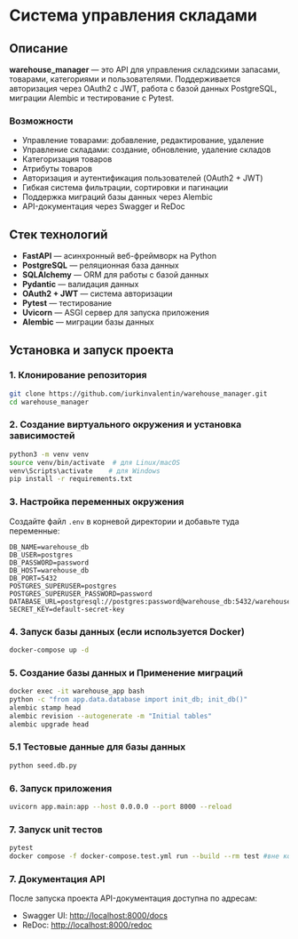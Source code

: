 # Система управления складами

## Описание
**warehouse_manager** — это API для управления складскими запасами, товарами, категориями и пользователями. Поддерживается авторизация через OAuth2 с JWT, работа с базой данных PostgreSQL, миграции Alembic и тестирование с Pytest.

### Возможности
- Управление товарами: добавление, редактирование, удаление
- Управление складами: создание, обновление, удаление складов
- Категоризация товаров
- Атрибуты товаров
- Авторизация и аутентификация пользователей (OAuth2 + JWT)
- Гибкая система фильтрации, сортировки и пагинации
- Поддержка миграций базы данных через Alembic
- API-документация через Swagger и ReDoc

## Стек технологий
- **FastAPI** — асинхронный веб-фреймворк на Python
- **PostgreSQL** — реляционная база данных
- **SQLAlchemy** — ORM для работы с базой данных
- **Pydantic** — валидация данных
- **OAuth2 + JWT** — система авторизации
- **Pytest** — тестирование
- **Uvicorn** — ASGI сервер для запуска приложения
- **Alembic** — миграции базы данных

## Установка и запуск проекта
### 1. Клонирование репозитория
```bash
git clone https://github.com/iurkinvalentin/warehouse_manager.git
cd warehouse_manager
```

### 2. Создание виртуального окружения и установка зависимостей
```bash
python3 -m venv venv
source venv/bin/activate  # для Linux/macOS
venv\Scripts\activate    # для Windows
pip install -r requirements.txt
```

### 3. Настройка переменных окружения
Создайте файл `.env` в корневой директории и добавьте туда переменные:
```env
DB_NAME=warehouse_db
DB_USER=postgres
DB_PASSWORD=password
DB_HOST=warehouse_db
DB_PORT=5432
POSTGRES_SUPERUSER=postgres
POSTGRES_SUPERUSER_PASSWORD=password
DATABASE_URL=postgresql://postgres:password@warehouse_db:5432/warehouse_db
SECRET_KEY=default-secret-key
```

### 4. Запуск базы данных (если используется Docker)
```bash
docker-compose up -d
```

### 5. Создание базы данных и Применение миграций
```bash
docker exec -it warehouse_app bash
python -c "from app.data.database import init_db; init_db()"
alembic stamp head
alembic revision --autogenerate -m "Initial tables"
alembic upgrade head
```

### 5.1 Тестовые данные для базы данных
```bash
python seed.db.py
```

### 6. Запуск приложения
```bash
uvicorn app.main:app --host 0.0.0.0 --port 8000 --reload
```

### 7. Запуск unit тестов
```bash
pytest
docker compose -f docker-compose.test.yml run --build --rm test #вне контейнера
```

### 7. Документация API
После запуска проекта API-документация доступна по адресам:
- Swagger UI: [http://localhost:8000/docs](http://localhost:8000/docs)
- ReDoc: [http://localhost:8000/redoc](http://localhost:8000/redoc)


